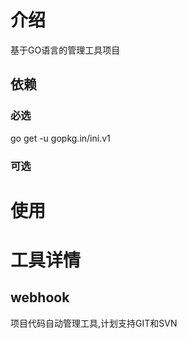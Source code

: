 # 介绍
基于GO语言的管理工具项目

## 依赖
### 必选
go get -u gopkg.in/ini.v1

### 可选

# 使用


# 工具详情
## webhook
项目代码自动管理工具,计划支持GIT和SVN